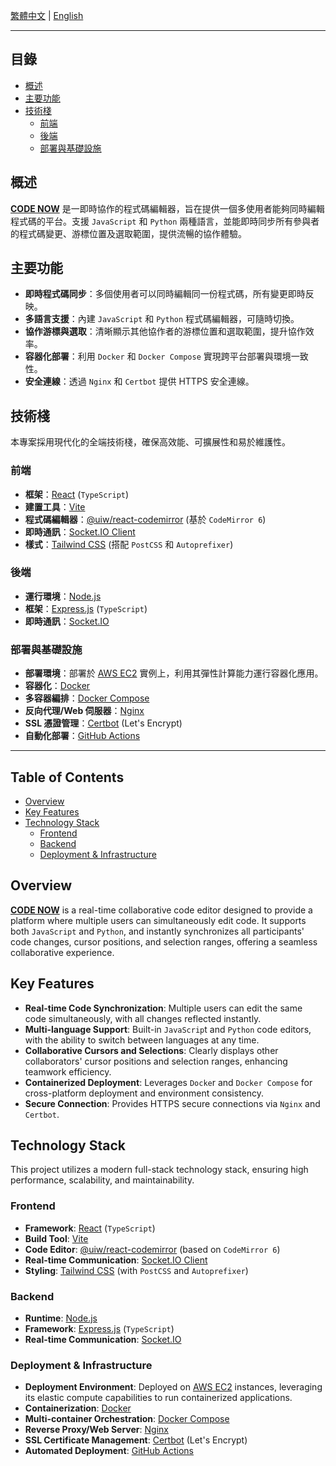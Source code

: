 [繁體中文](#繁體中文) | [English](#english)

---

<a name="繁體中文"></a>

## 目錄
*   [概述](#概述)
*   [主要功能](#主要功能)
*   [技術棧](#技術棧)
    *   [前端](#前端)
    *   [後端](#後端)
    *   [部署與基礎設施](#部署與基礎設施)

## 概述

[**CODE NOW**](https://codenow.rj-tw.com/) 是一即時協作的程式碼編輯器，旨在提供一個多使用者能夠同時編輯程式碼的平台。支援 `JavaScript` 和 `Python` 兩種語言，並能即時同步所有參與者的程式碼變更、游標位置及選取範圍，提供流暢的協作體驗。

## 主要功能

*   **即時程式碼同步**：多個使用者可以同時編輯同一份程式碼，所有變更即時反映。
*   **多語言支援**：內建 `JavaScript` 和 `Python` 程式碼編輯器，可隨時切換。
*   **協作游標與選取**：清晰顯示其他協作者的游標位置和選取範圍，提升協作效率。
*   **容器化部署**：利用 `Docker` 和 `Docker Compose` 實現跨平台部署與環境一致性。
*   **安全連線**：透過 `Nginx` 和 `Certbot` 提供 HTTPS 安全連線。

## 技術棧

本專案採用現代化的全端技術棧，確保高效能、可擴展性和易於維護性。

### 前端

*   **框架**：[React](https://react.dev/) (`TypeScript`)
*   **建置工具**：[Vite](https://vitejs.dev/)
*   **程式碼編輯器**：[@uiw/react-codemirror](https://uiwjs.github.io/react-codemirror/) (基於 `CodeMirror 6`)
*   **即時通訊**：[Socket.IO Client](https://socket.io/docs/v4/client-api/)
*   **樣式**：[Tailwind CSS](https://tailwindcss.com/) (搭配 `PostCSS` 和 `Autoprefixer`)

### 後端

*   **運行環境**：[Node.js](https://nodejs.org/)
*   **框架**：[Express.js](https://expressjs.com/) (`TypeScript`)
*   **即時通訊**：[Socket.IO](https://socket.io/docs/v4/server-api/)

### 部署與基礎設施

*   **部署環境**：部署於 [AWS EC2](https://aws.amazon.com/ec2/) 實例上，利用其彈性計算能力運行容器化應用。
*   **容器化**：[Docker](https://www.docker.com/)
*   **多容器編排**：[Docker Compose](https://docs.docker.com/compose/)
*   **反向代理/Web 伺服器**：[Nginx](https://nginx.org/)
*   **SSL 憑證管理**：[Certbot](https://certbot.eff.org/) (Let's Encrypt)
*   **自動化部署**：[GitHub Actions](https://docs.github.com/en/actions)

---

<a name="english"></a>

## Table of Contents
*   [Overview](#overview)
*   [Key Features](#key-features)
*   [Technology Stack](#technology-stack)
    *   [Frontend](#frontend)
    *   [Backend](#backend)
    *   [Deployment & Infrastructure](#deployment--infrastructure)

## Overview

[**CODE NOW**](https://codenow.rj-tw.com/) is a real-time collaborative code editor designed to provide a platform where multiple users can simultaneously edit code. It supports both `JavaScript` and `Python`, and instantly synchronizes all participants' code changes, cursor positions, and selection ranges, offering a seamless collaborative experience.

## Key Features

*   **Real-time Code Synchronization**: Multiple users can edit the same code simultaneously, with all changes reflected instantly.
*   **Multi-language Support**: Built-in `JavaScrip`t and `Python` code editors, with the ability to switch between languages at any time.
*   **Collaborative Cursors and Selections**: Clearly displays other collaborators' cursor positions and selection ranges, enhancing teamwork efficiency.
*   **Containerized Deployment**: Leverages `Docke`r and `Docker Compose` for cross-platform deployment and environment consistency.
*   **Secure Connection**: Provides HTTPS secure connections via `Nginx` and `Certbot`.

## Technology Stack

This project utilizes a modern full-stack technology stack, ensuring high performance, scalability, and maintainability.

### Frontend

*   **Framework**: [React](https://react.dev/) (`TypeScript`)
*   **Build Tool**: [Vite](https://vitejs.dev/)
*   **Code Editor**: [@uiw/react-codemirror](https://uiwjs.github.io/react-codemirror/) (based on `CodeMirror 6`)
*   **Real-time Communication**: [Socket.IO Client](https://socket.io/docs/v4/client-api/)
*   **Styling**: [Tailwind CSS](https://tailwindcss.com/) (with `PostCSS` and `Autoprefixer`)

### Backend

*   **Runtime**: [Node.js](https://nodejs.org/)
*   **Framework**: [Express.js](https://expressjs.com/) (`TypeScript`)
*   **Real-time Communication**: [Socket.IO](https://socket.io/docs/v4/server-api/)

### Deployment & Infrastructure

*   **Deployment Environment**: Deployed on [AWS EC2](https://aws.amazon.com/ec2/) instances, leveraging its elastic compute capabilities to run containerized applications.
*   **Containerization**: [Docker](https://www.docker.com/)
*   **Multi-container Orchestration**: [Docker Compose](https://docs.docker.com/compose/)
*   **Reverse Proxy/Web Server**: [Nginx](https://nginx.org/)
*   **SSL Certificate Management**: [Certbot](https://certbot.eff.org/) (Let's Encrypt)
*   **Automated Deployment**: [GitHub Actions](https://docs.github.com/en/actions)